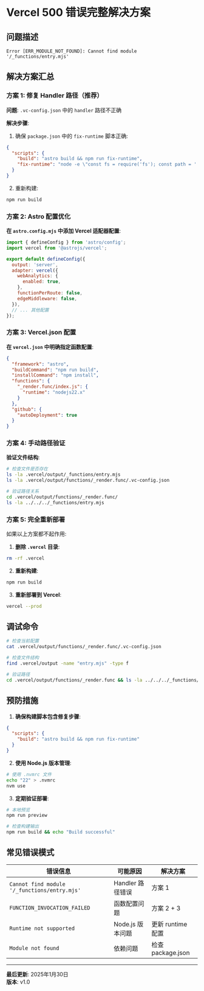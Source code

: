 # Vercel 500 错误完整解决方案

## 问题描述

```
Error [ERR_MODULE_NOT_FOUND]: Cannot find module '/_functions/entry.mjs'
```

## 解决方案汇总

### 方案 1: 修复 Handler 路径（推荐）

**问题**: `.vc-config.json` 中的 `handler` 路径不正确

**解决步骤**:

1. 确保 `package.json` 中的 `fix-runtime` 脚本正确:
```json
{
  "scripts": {
    "build": "astro build && npm run fix-runtime",
    "fix-runtime": "node -e \"const fs = require('fs'); const path = '.vercel/output/functions/_render.func/.vc-config.json'; if (fs.existsSync(path)) { const config = JSON.parse(fs.readFileSync(path, 'utf8')); config.runtime = 'nodejs22.x'; config.handler = '../../../_functions/entry.mjs'; fs.writeFileSync(path, JSON.stringify(config, null, 2)); console.log('Fixed runtime to nodejs22.x and handler path'); }\""
  }
}
```

2. 重新构建:
```bash
npm run build
```

### 方案 2: Astro 配置优化

**在 `astro.config.mjs` 中添加 Vercel 适配器配置**:

```javascript
import { defineConfig } from 'astro/config';
import vercel from '@astrojs/vercel';

export default defineConfig({
  output: 'server',
  adapter: vercel({
    webAnalytics: {
      enabled: true,
    },
    functionPerRoute: false,
    edgeMiddleware: false,
  }),
  // ... 其他配置
});
```

### 方案 3: Vercel.json 配置

**在 `vercel.json` 中明确指定函数配置**:

```json
{
  "framework": "astro",
  "buildCommand": "npm run build",
  "installCommand": "npm install",
  "functions": {
    "_render.func/index.js": {
      "runtime": "nodejs22.x"
    }
  },
  "github": {
    "autoDeployment": true
  }
}
```

### 方案 4: 手动路径验证

**验证文件结构**:
```bash
# 检查文件是否存在
ls -la .vercel/output/_functions/entry.mjs
ls -la .vercel/output/functions/_render.func/.vc-config.json

# 验证路径关系
cd .vercel/output/functions/_render.func/
ls -la ../../../_functions/entry.mjs
```

### 方案 5: 完全重新部署

如果以上方案都不起作用:

1. **删除 `.vercel` 目录**:
```bash
rm -rf .vercel
```

2. **重新构建**:
```bash
npm run build
```

3. **重新部署到 Vercel**:
```bash
vercel --prod
```

## 调试命令

```bash
# 检查当前配置
cat .vercel/output/functions/_render.func/.vc-config.json

# 检查文件结构
find .vercel/output -name "entry.mjs" -type f

# 验证路径
cd .vercel/output/functions/_render.func && ls -la ../../../_functions/
```

## 预防措施

1. **确保构建脚本包含修复步骤**:
```json
{
  "scripts": {
    "build": "astro build && npm run fix-runtime"
  }
}
```

2. **使用 Node.js 版本管理**:
```bash
# 使用 .nvmrc 文件
echo "22" > .nvmrc
nvm use
```

3. **定期验证部署**:
```bash
# 本地预览
npm run preview

# 检查构建输出
npm run build && echo "Build successful"
```

## 常见错误模式

| 错误信息 | 可能原因 | 解决方案 |
|---------|---------|----------|
| `Cannot find module '/_functions/entry.mjs'` | Handler 路径错误 | 方案 1 |
| `FUNCTION_INVOCATION_FAILED` | 函数配置问题 | 方案 2 + 3 |
| `Runtime not supported` | Node.js 版本问题 | 更新 runtime 配置 |
| `Module not found` | 依赖问题 | 检查 package.json |

---

**最后更新**: 2025年1月30日  
**版本**: v1.0